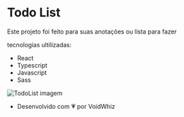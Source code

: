 # Todo List

Este projeto foi feito para suas anotações ou lista para fazer

tecnologias ultilizadas:

- React
- Typescript
- Javascript
- Sass

![TodoList imagem](https://i.imgur.com/l3qM2Cx.png)

- Desenvolvido com 💗 por VoidWhiz
